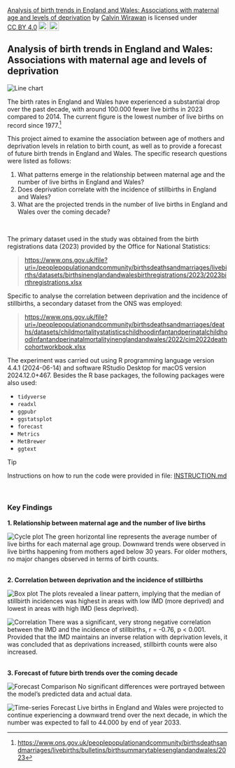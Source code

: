 <p xmlns:cc="http://creativecommons.org/ns#" xmlns:dct="http://purl.org/dc/terms/"><a property="dct:title" rel="cc:attributionURL" href="https://github.com/calvin-wirawan/INF6027">Analysis of birth trends in England and Wales: Associations with maternal age and levels of deprivation</a> by <a rel="cc:attributionURL dct:creator" property="cc:attributionName" href="https://github.com/calvin-wirawan">Calvin Wirawan</a> is licensed under <a href="https://creativecommons.org/licenses/by/4.0/?ref=chooser-v1" target="_blank" rel="license noopener noreferrer" style="display:inline-block;">CC BY 4.0<img style="height:22px!important;margin-left:3px;vertical-align:text-bottom;" src="https://mirrors.creativecommons.org/presskit/icons/cc.svg?ref=chooser-v1" alt=""><img style="height:22px!important;margin-left:3px;vertical-align:text-bottom;" src="https://mirrors.creativecommons.org/presskit/icons/by.svg?ref=chooser-v1" alt=""></a></p> 

## Analysis of birth trends in England and Wales: <br>Associations with maternal age and levels of deprivation

![Line chart](https://github.com/user-attachments/assets/b2df06a5-72a1-4645-ab5d-df543ee16aa6)

The birth rates in England and Wales have experienced a substantial drop over the past decade, with around 100.000 fewer live births in 2023 compared to 2014. The current figure is the lowest number of live births on record since 1977.[^1]

This project aimed to examine the association between age of mothers and deprivation levels in relation to birth 
count, as well as to provide a forecast of future birth trends in England and Wales. The specific research questions 
were listed as follows:
1. What patterns emerge in the relationship between maternal age and the number of live births in England and Wales?
2. Does deprivation correlate with the incidence of stillbirths in England and Wales? 
3. What are the projected trends in the number of live births in England and Wales over the coming decade?
<br/>

The primary dataset used in the study was obtained from the birth registrations data (2023) provided by the Office for National Statistics:
> https://www.ons.gov.uk/file?uri=/peoplepopulationandcommunity/birthsdeathsandmarriages/livebirths/datasets/birthsinenglandandwalesbirthregistrations/2023/2023birthregistrations.xlsx

Specific to analyse the correlation between deprivation and the incidence of stillbirths, a secondary dataset from the ONS was employed:
> https://www.ons.gov.uk/file?uri=/peoplepopulationandcommunity/birthsdeathsandmarriages/deaths/datasets/childmortalitystatisticschildhoodinfantandperinatalchildhoodinfantandperinatalmortalityinenglandandwales/2022/cim2022deathcohortworkbook.xlsx

The experiment was carried out using R programming language version 4.4.1 (2024-06-14) and software RStudio Desktop 
for macOS version 2024.12.0+467. Besides the R base packages, the following packages were also used: 
- `tidyverse`
- `readxl`
- `ggpubr`
- `ggstatsplot`
- `forecast`
- `Metrics`
- `MetBrewer`
- `ggtext`

> [!TIP]
> Instructions on how to run the code were provided in file: [INSTRUCTION.md](INSTRUCTION.md)
<br/>

### Key Findings

**1. Relationship between maternal age and the number of live births**

![Cycle plot](https://github.com/user-attachments/assets/984fa7b2-0fd8-4697-9f59-e533fbdf6a93)
The green horizontal line represents the average number of live births for each maternal age group. Downward trends were observed in live births happening from mothers aged below 30 years. For older mothers, no major changes observed in terms of birth counts.
<br/>
<br/>

**2. Correlation between deprivation and the incidence of stillbirths**

![Box plot](https://github.com/user-attachments/assets/8979eb44-09a1-4fb8-842a-0b076faadc17)
The plots revealed a linear pattern, implying that the median of stillbirth incidences was highest in areas with low IMD (more deprived) and lowest in areas with high IMD (less deprived).

![Correlation](https://github.com/user-attachments/assets/f255345f-f3c8-47d5-bfb0-9cfba31e9d33)
There was a significant, very strong negative correlation between the IMD and the incidence of stillbirths, r = -0.76, p < 0.001. Provided that the IMD maintains an inverse relation with deprivation levels, it was concluded that as deprivations increased, stillbirth counts were also increased.
<br/>
<br/>

**3. Forecast of future birth trends over the coming decade**

![Forecast Comparison](https://github.com/user-attachments/assets/f8370134-0c69-42ac-8891-8189b49d93a1)
No significant differences were portrayed between the model’s predicted data and actual data.

![Time-series Forecast](https://github.com/user-attachments/assets/bd1042f9-4306-4087-8d2b-0d9dc835cb1a)
Live births in England and Wales were projected to continue experiencing a downward trend over the next decade, in which the number was expected to fall to 44.000 by end of year 2033.

[^1]: https://www.ons.gov.uk/peoplepopulationandcommunity/birthsdeathsandmarriages/livebirths/bulletins/birthsummarytablesenglandandwales/2023
